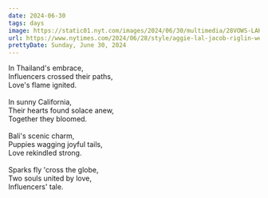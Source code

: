 ```yaml
---
date: 2024-06-30
tags: days
image: https://static01.nyt.com/images/2024/06/30/multimedia/28VOWS-LAKE-COMO-01-mbjf/28VOWS-LAKE-COMO-01-mbjf-facebookJumbo.jpg
url: https://www.nytimes.com/2024/06/28/style/aggie-lal-jacob-riglin-wedding.html
prettyDate: Sunday, June 30, 2024
---
```

In Thailand's embrace,<br>Influencers crossed their paths,<br>Love's flame ignited.<br><br>In sunny California,<br>Their hearts found solace anew,<br>Together they bloomed.<br><br>Bali's scenic charm,<br>Puppies wagging joyful tails,<br>Love rekindled strong.<br><br>Sparks fly 'cross the globe,<br>Two souls united by love,<br>Influencers' tale.